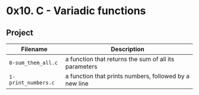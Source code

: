 # 0x10. C - Variadic functions

## Project

| Filename | Description |
| -------- | ----------- |
| `0-sum_them_all.c` | a function that returns the sum of all its parameters |
| `1-print_numbers.c` | a function that prints numbers, followed by a new line |
